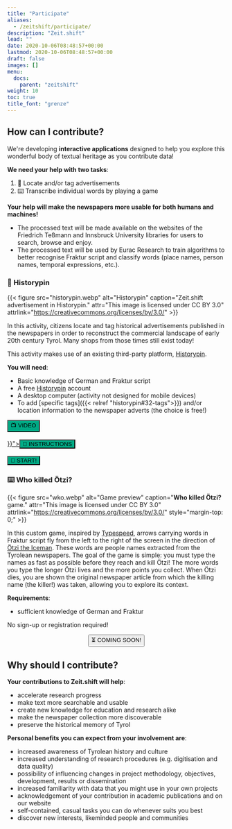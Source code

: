 ```yaml
---
title: "Participate"
aliases:
  - /zeitshift/participate/
description: "Zeit.shift"
lead: ""
date: 2020-10-06T08:48:57+00:00
lastmod: 2020-10-06T08:48:57+00:00
draft: false
images: []
menu:
  docs:
    parent: "zeitshift"
weight: 10
toc: true
title_font: "grenze"
---
```



## How can I contribute?

We're developing **interactive applications** designed to help you explore this wonderful body of textual heritage as you contribute data!

**We need your help with two tasks**:
1. 📍 Locate and/or tag advertisements
2. ⌨️ Transcribe individual words by playing a game

**Your help will make the newspapers more usable for both humans and machines!**
- The processed text will be made available on the websites of the Friedrich Teßmann and Innsbruck University libraries for users to search, browse and enjoy.
- The processed text will be used by Eurac Research to train algorithms to better recognise Fraktur script and classify words (place names, person names, temporal expressions, etc.).


### 📍 Historypin

{{< figure src="historypin.webp" alt="Historypin" caption="Zeit.shift advertisement in Historypin." attr="This image is licensed under CC BY 3.0" attrlink="https://creativecommons.org/licenses/by/3.0/" >}}

In this activity, citizens locate and tag historical advertisements published in the newspapers in order to reconstruct the commercial landscape of early 20th century Tyrol. Many shops from those times still exist today!

This activity makes use of an existing third-party platform, [Historypin](https://www.historypin.org/en/).

**You will need**:

- Basic knowledge of German and Fraktur script
- A free <a href="https://www.historypin.org" target="_blank">Historypin</a> account
- A desktop computer (activity not designed for mobile devices)
- To add [specific tags]({{< relref "historypin#32-tags">}}) and/or location information to the newspaper adverts (the choice is free!)


<div class="row justify-content-center text-center">
  <div class="col-lg-4" style="padding-left:0; padding-right:0;">
     <a href="https://all4ling.eurac.edu/zeitshift/historypin/tutorial"><button type="button" class="btn btn-success" style="background-color: #00A984;">📺 VIDEO</button></a>
     <br /><br />
  </div>

  <div class="col-lg-4" style="padding-left:0; padding-right:0;">
    <a href="{{< relref "historypin">}}"><button type="button" class="btn btn-success" style="background-color: #00A984;">📃 INSTRUCTIONS</button></a>
    <br /><br />
  </div>

  <div class="col-lg-4" style="padding-left: 0; padding-right: 0;">
    <a href="https://www.historypin.org/en/zeit-shift/geo/46.494565,11.347343,17/bounds/46.492353,11.345021,46.496777,11.349665/search/tag:zu lokalizieren,tag:zu taggen/sort/-date_taken/paging/1" target="_blank" title="Opens in new tab"><button type="button" class="btn btn-success" style="background-color: #00A984;">🚀 START!</button></a>
  </div>
</div>



### ⌨️ Who killed Ötzi?

{{< figure src="wko.webp" alt="Game preview" caption="**Who killed Ötzi?** game." attr="This image is licensed under CC BY 3.0" attrlink="https://creativecommons.org/licenses/by/3.0/" style="margin-top: 0;" >}}

In this custom game, inspired by [Typespeed](http://typespeed.sourceforge.net/), arrows carrying words in Fraktur script fly from the left to the right of the screen in the direction of [Ötzi the Iceman](https://www.iceman.it/en/the-iceman/). These words are people names extracted from the Tyrolean newspapers. The goal of the game is simple: you must type the names as fast as possible before they reach and kill Ötzi! The more words you type the longer Ötzi lives and the more points you collect. When Ötzi dies, you are shown the original newspaper article from which the killing name (the killer!) was taken, allowing you to explore its context.

**Requirements**:

- sufficient knowledge of German and Fraktur

No sign-up or registration required!

<p style="text-align: center"><button type="button" class="btn btn-danger">⏳ COMING SOON!</button></p>



## Why should I contribute?

**Your contributions to Zeit.shift will help**:

- accelerate research progress
- make text more searchable and usable
- create new knowledge for education and research alike
- make the newspaper collection more discoverable
- preserve the historical memory of Tyrol

**Personal benefits you can expect from your involvement are**:

- increased awareness of Tyrolean history and culture
- increased understanding of research procedures (e.g. digitisation and data quality)
- possibility of influencing changes in project methodology, objectives, development, results or dissemination
- increased familiarity with data that you might use in your own projects
- acknowledgement of your contribution in academic publications and on our website <!-- LINK TO COMMUNITY PAGE, WHEN AVAILABLE -->
- self-contained, casual tasks you can do whenever suits you best
- discover new interests, likeminded people and communities
